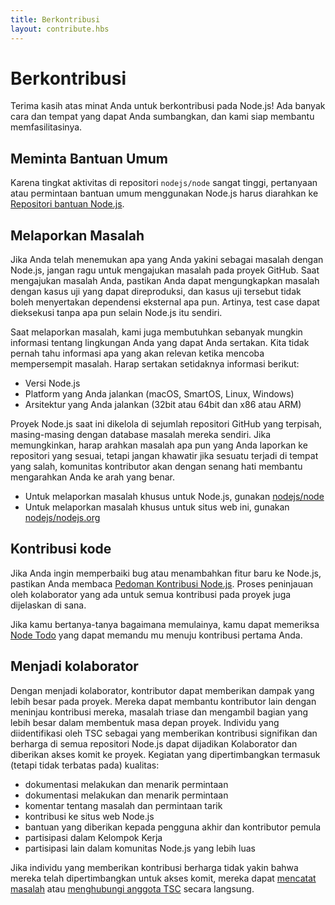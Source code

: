 ```yaml
---
title: Berkontribusi
layout: contribute.hbs
---
```


# Berkontribusi

Terima kasih atas minat Anda untuk berkontribusi pada Node.js! Ada banyak cara dan tempat yang dapat Anda sumbangkan, dan kami siap membantu memfasilitasinya.

## Meminta Bantuan Umum

Karena tingkat aktivitas di repositori `nodejs/node` sangat tinggi, pertanyaan atau permintaan bantuan umum menggunakan Node.js harus diarahkan ke [Repositori bantuan Node.js](https://github.com/nodejs/help/issues).

## Melaporkan Masalah

Jika Anda telah menemukan apa yang Anda yakini sebagai masalah dengan Node.js, jangan ragu untuk mengajukan masalah pada proyek GitHub. Saat mengajukan masalah Anda, pastikan Anda dapat mengungkapkan masalah dengan kasus uji yang dapat direproduksi, dan kasus uji tersebut tidak boleh menyertakan dependensi eksternal apa pun. Artinya, test case dapat dieksekusi tanpa apa pun selain Node.js itu sendiri.

Saat melaporkan masalah, kami juga membutuhkan sebanyak mungkin informasi tentang lingkungan Anda yang dapat Anda sertakan. Kita tidak pernah tahu informasi apa yang akan relevan ketika mencoba mempersempit masalah. Harap sertakan setidaknya informasi berikut:

* Versi Node.js
* Platform yang Anda jalankan (macOS, SmartOS, Linux, Windows)
* Arsitektur yang Anda jalankan (32bit atau 64bit dan x86 atau ARM)

Proyek Node.js saat ini dikelola di sejumlah repositori GitHub yang terpisah, masing-masing dengan database masalah mereka sendiri. Jika memungkinkan, harap arahkan masalah apa pun yang Anda laporkan ke repositori yang sesuai, tetapi jangan khawatir jika sesuatu terjadi di tempat yang salah, komunitas kontributor akan dengan senang hati membantu mengarahkan Anda ke arah yang benar.

* Untuk melaporkan masalah khusus untuk Node.js, gunakan [nodejs/node](https://github.com/nodejs/node)
* Untuk melaporkan masalah khusus untuk situs web ini, gunakan [nodejs/nodejs.org](https://github.com/nodejs/nodejs.org/issues)

## Kontribusi kode

Jika Anda ingin memperbaiki bug atau menambahkan fitur baru ke Node.js, pastikan Anda membaca [Pedoman Kontribusi Node.js](https://github.com/nodejs/node/blob/main/CONTRIBUTING.md#pull-requests). Proses peninjauan oleh kolaborator yang ada untuk semua kontribusi pada proyek juga dijelaskan di sana.

Jika kamu bertanya-tanya bagaimana memulainya, kamu dapat memeriksa [Node Todo](https://www.nodetodo.org/) yang dapat memandu mu menuju kontribusi pertama Anda.

## Menjadi kolaborator

Dengan menjadi kolaborator, kontributor dapat memberikan dampak yang lebih besar pada proyek. Mereka dapat membantu kontributor lain dengan meninjau kontribusi mereka, masalah triase dan mengambil bagian yang lebih besar dalam membentuk masa depan proyek. Individu yang diidentifikasi oleh TSC sebagai yang memberikan kontribusi signifikan dan berharga di semua repositori Node.js dapat dijadikan Kolaborator dan diberikan akses komit ke proyek. Kegiatan yang dipertimbangkan termasuk (tetapi tidak terbatas pada) kualitas:

* dokumentasi melakukan dan menarik permintaan
* dokumentasi melakukan dan menarik permintaan
* komentar tentang masalah dan permintaan tarik
* kontribusi ke situs web Node.js
* bantuan yang diberikan kepada pengguna akhir dan kontributor pemula
* partisipasi dalam Kelompok Kerja
* partisipasi lain dalam komunitas Node.js yang lebih luas

Jika individu yang memberikan kontribusi berharga tidak yakin bahwa mereka telah dipertimbangkan untuk akses komit, mereka dapat [mencatat masalah](https://github.com/nodejs/TSC/issues) atau [menghubungi anggota TSC](https://github.com/nodejs/node#tsc-technical-steering-committee) secara langsung.

